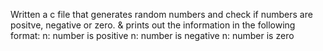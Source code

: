 Written a c file that generates random numbers and check if 
numbers are positve, negative or zero.
& prints out the information in the following format:
n: number is positive
n: number is negative
n: number is zero
